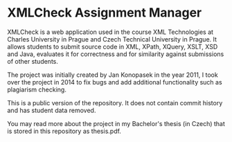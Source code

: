 # XMLCheck Assignment Manager
XMLCheck is a web application used in the course XML Technologies at Charles University in Prague and Czech Technical University in Prague. It allows students to submit source code in XML, XPath, XQuery, XSLT, XSD and Java, evaluates it for correctness and for similarity against submissions of other students.

The project was initially created by Jan Konopasek in the year 2011, I took over the project in 2014 to fix bugs and add additional functionality such as plagiarism checking.

This is a public version of the repository. It does not contain commit history and has student data removed.

You may read more about the project in my Bachelor's thesis (in Czech) that is stored in this repository as thesis.pdf.
